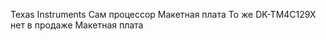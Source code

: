 Texas Instruments
	Сам процессор
	Макетная плата
		То же 
	DK-TM4C129X
		нет в продаже
	Макетная плата